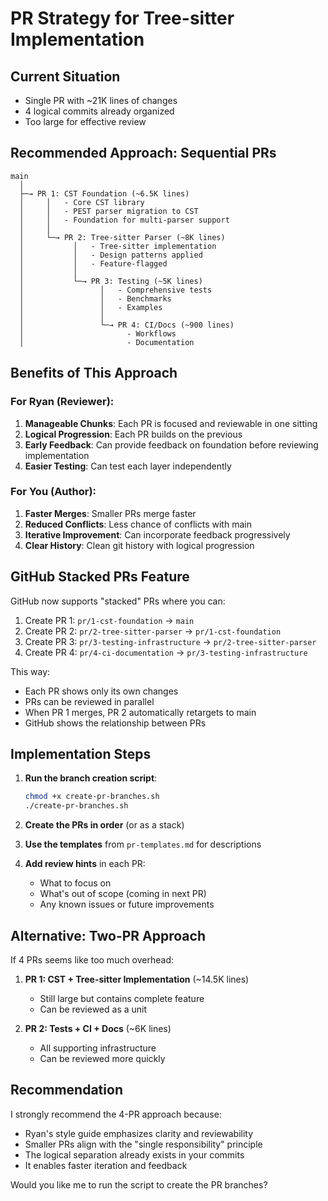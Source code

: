 # PR Strategy for Tree-sitter Implementation

## Current Situation
- Single PR with ~21K lines of changes
- 4 logical commits already organized
- Too large for effective review

## Recommended Approach: Sequential PRs

```
main
  │
  ├─→ PR 1: CST Foundation (~6.5K lines)
  │     │   - Core CST library
  │     │   - PEST parser migration to CST
  │     │   - Foundation for multi-parser support
  │     │
  │     └─→ PR 2: Tree-sitter Parser (~8K lines)
  │           │   - Tree-sitter implementation
  │           │   - Design patterns applied
  │           │   - Feature-flagged
  │           │
  │           └─→ PR 3: Testing (~5K lines)
  │                 │   - Comprehensive tests
  │                 │   - Benchmarks
  │                 │   - Examples
  │                 │
  │                 └─→ PR 4: CI/Docs (~900 lines)
  │                       - Workflows
  │                       - Documentation
```

## Benefits of This Approach

### For Ryan (Reviewer):
1. **Manageable Chunks**: Each PR is focused and reviewable in one sitting
2. **Logical Progression**: Each PR builds on the previous
3. **Early Feedback**: Can provide feedback on foundation before reviewing implementation
4. **Easier Testing**: Can test each layer independently

### For You (Author):
1. **Faster Merges**: Smaller PRs merge faster
2. **Reduced Conflicts**: Less chance of conflicts with main
3. **Iterative Improvement**: Can incorporate feedback progressively
4. **Clear History**: Clean git history with logical progression

## GitHub Stacked PRs Feature

GitHub now supports "stacked" PRs where you can:
1. Create PR 1: `pr/1-cst-foundation` → `main`
2. Create PR 2: `pr/2-tree-sitter-parser` → `pr/1-cst-foundation`
3. Create PR 3: `pr/3-testing-infrastructure` → `pr/2-tree-sitter-parser`
4. Create PR 4: `pr/4-ci-documentation` → `pr/3-testing-infrastructure`

This way:
- Each PR shows only its own changes
- PRs can be reviewed in parallel
- When PR 1 merges, PR 2 automatically retargets to main
- GitHub shows the relationship between PRs

## Implementation Steps

1. **Run the branch creation script**:
   ```bash
   chmod +x create-pr-branches.sh
   ./create-pr-branches.sh
   ```

2. **Create the PRs in order** (or as a stack)

3. **Use the templates** from `pr-templates.md` for descriptions

4. **Add review hints** in each PR:
   - What to focus on
   - What's out of scope (coming in next PR)
   - Any known issues or future improvements

## Alternative: Two-PR Approach

If 4 PRs seems like too much overhead:

1. **PR 1: CST + Tree-sitter Implementation** (~14.5K lines)
   - Still large but contains complete feature
   - Can be reviewed as a unit

2. **PR 2: Tests + CI + Docs** (~6K lines)
   - All supporting infrastructure
   - Can be reviewed more quickly

## Recommendation

I strongly recommend the 4-PR approach because:
- Ryan's style guide emphasizes clarity and reviewability
- Smaller PRs align with the "single responsibility" principle
- The logical separation already exists in your commits
- It enables faster iteration and feedback

Would you like me to run the script to create the PR branches?
